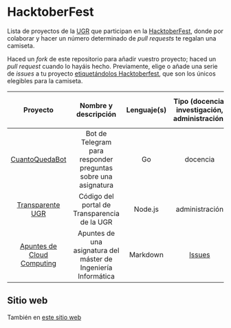 # HacktoberFest

Lista de proyectos de la [UGR](http://www.ugr.es) que participan en la
[HacktoberFest](http://hacktoberfest.digitalocean.com/), donde por
colaborar y hacer un número determinado de *pull requests* te regalan
una camiseta.

Haced un *fork* de este repositorio para añadir vuestro proyecto;
haced un *pull request* cuando lo hayáis hecho. Previamente, elige o
añade una serie de *issues* a tu proyecto
[etiquetándolos Hacktoberfest](https://github.com/issues?utf8=%E2%9C%93&q=is%3Aissue+hacktoberfest),
que son los únicos elegibles para la camiseta. 


| Proyecto  | Nombre y descripción | Lenguaje(s)  | Tipo (docencia, investigación, administración) | Enlace a issues marcados `Hacktoberfest` |
|:-:|:-:|:-:|:-:|:-:|
|[CuantoQuedaBot](http://github.com/JJ/CuantoQuedaBot)| Bot de Telegram para responder preguntas sobre una asignatura | Go | docencia | [Issues](https://github.com/JJ/CuantoQuedaBot/issues?q=is%3Aissue+is%3Aopen+label%3Ahacktoberfest) |
|[Transparente UGR](http://github.com/oslugr/ugr-transparente-servidor/)| Código del portal de Transparencia de la UGR | Node.js | administración | [Issues](https://github.com/oslugr/ugr-transparente-servidor/issues?q=is%3Aissue+is%3Aopen+label%3Ahacktoberfest) |
|[Apuntes de Cloud Computing](http://github.com/JJ/CC)| Apuntes de una asignatura del máster de Ingeniería Informática | Markdown | [Issues](https://github.com/JJ/CC/issues?q=is%3Aissue+is%3Aopen+label%3Ahacktoberfest) |


## Sitio web

También en [este sitio web](http://oslugr.github.io/hacktoberfest)
